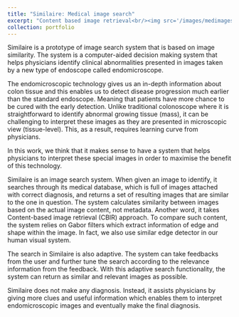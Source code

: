 ```yaml
---
title: "Similaire: Medical image search"
excerpt: "Content based image retrieval<br/><img src='/images/medimagesearch.png'>"
collection: portfolio
---
```


Similaire is a prototype of image search system that is based on image similarity. The system is a computer-aided decision making system that helps physicians identify clinical abnormalities presented in images taken by a new type of endoscope called endomicroscope.

The endomicroscopic technology gives us an in-depth information about colon tissue and this enables us to detect disease progression much earlier than the standard endoscope. Meaning that patients have more chance to be cured with the early detection. Unlike traditional colonoscope where it is straightforward to identify abnormal growing tissue (mass), it can be challenging to interpret these images as they are presented in microscopic view (tissue-level). This, as a result, requires learning curve from physicians.

In this work, we think that it makes sense to have a system that helps physicians to interpret these special images in order to maximise the benefit of this technology.

Similaire is an image search system. When given an image to identify, it searches through its medical database, which is full of images attached with correct diagnosis, and returns a set of resulting images that are similar to the one in question. The system calculates similarity between images based on the actual image content, not metadata. Another word, it takes Content-based image retrieval (CBIR) approach. To compare such content, the system relies on Gabor filters which extract information of edge and shape within the image. In fact, we also use similar edge detector in our human visual system.

The search in Similaire is also adaptive. The system can take feedbacks from the user and further tune the search according to the relevance information from the feedback. With this adaptive search functionality, the system can return as similar and relevant images as possible.

Similaire does not make any diagnosis. Instead, it assists physicians by giving more clues and useful information which enables them to interpret endomicroscopic images and eventually make the final diagnosis.
